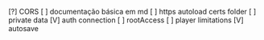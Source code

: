 [?] CORS
[ ] documentação básica em md
[ ] https autoload certs folder
[ ] private data
[V] auth connection
[ ] rootAccess
[ ] player limitations
[V] autosave
